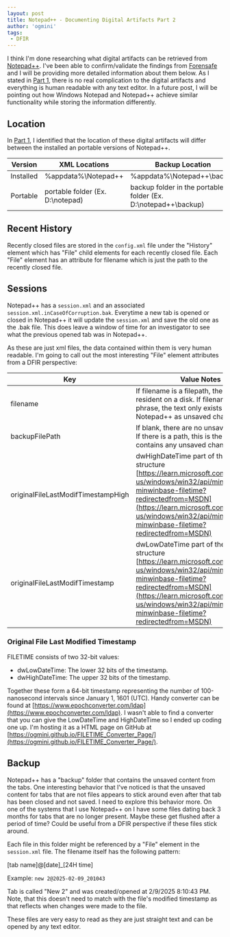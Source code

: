 ```yaml
---
layout: post
title: Notepad++ - Documenting Digital Artifacts Part 2 
author: 'ogmini'
tags:
 - DFIR
---
```


I think I'm done researching what digital artifacts can be retrieved from [Notepad++](https://notepad-plus-plus.org/). I've been able to confirm/validate the findings from [Forensafe](https://forensafe.com/blogs/windows_notepad++.html) and I will be providing more detailed information about them below. As I stated in [Part 1](https://ogmini.github.io/2025/02/08/Notepad++-Documenting-Digital-Artifacts.html), there is no real complication to the digital artifacts and everything is human readable with any text editor. In a future post, I will be pointing out how Windows Notepad and Notepad++ achieve similar functionality while storing the information differently. 

## Location

In [Part 1](https://ogmini.github.io/2025/02/08/Notepad++-Documenting-Digital-Artifacts.html), I identified that the location of these digital artifacts will differ between the installed an portable versions of Notepad++.

| Version | XML Locations | Backup Location |
| --- | --- | --- |
| Installed | %appdata%\Notepad++ | %appdata%\Notepad++\backup
| Portable | portable folder (Ex. D:\notepad) | backup folder in the portable folder (Ex. D:\notepad++\backup) |

## Recent History

Recently closed files are stored in the `config.xml` file under the "History" element which has "File" child elements for each recently closed file. Each "File" element has an attribute for filename which is just the path to the recently closed file.

## Sessions

Notepad++ has a `session.xml` and an associated `session.xml.inCaseOfCorruption.bak`. Everytime a new tab is opened or closed in Notepad++ it will update the `session.xml` and save the old one as the .bak file. This does leave a window of time for an investigator to see what the previous opened tab was in Notepad++.

As these are just xml files, the data contained within them is very human readable. I'm going to call out the most interesting "File" element attributes from a DFIR perspective:

| Key | Value Notes |
| --- | --- |
| filename | If filename is a filepath, the file is resident on a disk. If filename is just a phrase, the text only exists within Notepad++ as unsaved changes. |
| backupFilePath | If blank, there are no unsaved changes. If there is a path, this is the file that contains any unsaved changes. |
| originalFileLastModifTimestampHigh | dwHighDateTime part of the FILETIME structure [https://learn.microsoft.com/en-us/windows/win32/api/minwinbase/ns-minwinbase-filetime?redirectedfrom=MSDN](https://learn.microsoft.com/en-us/windows/win32/api/minwinbase/ns-minwinbase-filetime?redirectedfrom=MSDN)|
| originalFileLastModifTimestamp | dwLowDateTime part of the FILETIME structure [https://learn.microsoft.com/en-us/windows/win32/api/minwinbase/ns-minwinbase-filetime?redirectedfrom=MSDN](https://learn.microsoft.com/en-us/windows/win32/api/minwinbase/ns-minwinbase-filetime?redirectedfrom=MSDN)|

### Original File Last Modified Timestamp

FILETIME consists of two 32-bit values:

- dwLowDateTime: The lower 32 bits of the timestamp.
- dwHighDateTime: The upper 32 bits of the timestamp.

 Together these form a 64-bit timestamp representing the number of 100-nanosecond intervals since January 1, 1601 (UTC). Handy converter can be found at [https://www.epochconverter.com/ldap](https://www.epochconverter.com/ldap). I wasn't able to find a converter that you can give the LowDateTime and HighDateTime so I ended up coding one up. I'm hosting it as a HTML page on GitHub at [https://ogmini.github.io/FILETIME_Converter_Page/](https://ogmini.github.io/FILETIME_Converter_Page/).

## Backup

Notepad++ has a "backup" folder that contains the unsaved content from the tabs. One interesting behavior that I've noticed is that the unsaved content for tabs that are not files appears to stick around even after that tab has been closed and not saved. I need to explore this behavior more. On one of the systems that I use Notepad++ on I have some files dating back 3 months for tabs that are no longer present. Maybe these get flushed after a period of time? Could be useful from a DFIR perspective if these files stick around.

Each file in this folder might be referenced by a "File" element in the `session.xml` file. The filename itself has the following pattern:

[tab name]@[date]_[24H time]

Example: `new 2@2025-02-09_201043`

Tab is called "New 2" and was created/opened at 2/9/2025 8:10:43 PM. Note, that this doesn't need to match with the file's modified timestamp as that reflects when changes were made to the file.

These files are very easy to read as they are just straight text and can be opened by any text editor. 